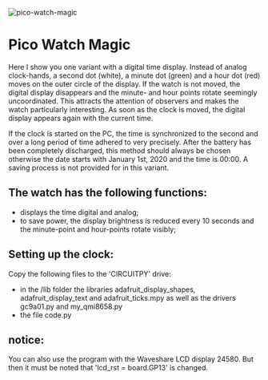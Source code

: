 ![pico-watch-magic](https://github.com/user-attachments/assets/5e46a02e-8b9a-4579-9f99-d6bd2a332be7)
# Pico Watch Magic

Here I show you one variant with a digital time display. Instead of analog clock-hands, a second dot (white),
a minute dot (green) and a hour dot (red) moves on the outer circle of the display. If the watch is not
moved, the digital display disappears and the minute- and hour points rotate seemingly uncoordinated. This
attracts the attention of observers and makes the watch particularly interesting. As soon as the clock is moved,
the digital display appears again with the current time.

If the clock is started on the PC, the time is synchronized to the second and over a long period of time
adhered to very precisely. After the battery has been completely discharged, this method should always be chosen
otherwise the date starts with January 1st, 2020 and the time is 00:00. A saving process is not provided for in
this variant.

## The watch has the following functions:

- displays the time digital and analog;
- to save power, the display brightness is reduced every 10 seconds and the
  minute-point and hour-points rotate visibly; 

## Setting up the clock:

Copy the following files to the 'CIRCUITPY' drive:

- in the /lib folder the libraries adafruit_display_shapes, adafruit_display_text and adafruit_ticks.mpy
  as well as the drivers gc9a01.py and my_qmi8658.py
- the file code.py

## notice:

You can also use the program with the Waveshare LCD display 24580. But then it must be noted that
'lcd_rst = board.GP13' is changed.
